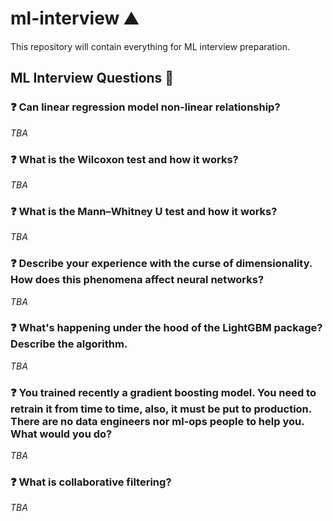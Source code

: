 # ml-interview :mountain:
This repository will contain everything for ML interview preparation.

## ML Interview Questions :turtle:

### :question: Can linear regression model non-linear relationship?

*TBA*

### :question: What is the Wilcoxon test and how it works?

*TBA*

### :question: What is the Mann–Whitney U test and how it works?

*TBA*

### :question: Describe your experience with the curse of dimensionality. How does this phenomena affect neural networks?

*TBA*

### :question: What's happening under the hood of the LightGBM package? Describe the algorithm.

*TBA*

### :question: You trained recently a gradient boosting model. You need to retrain it from time to time, also, it must be put to production. There are no data engineers nor ml-ops people to help you. What would you do?

*TBA*

### :question: What is collaborative filtering?

*TBA*
